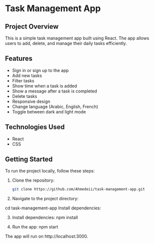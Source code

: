 # Task Management App

## Project Overview
This is a simple task management app built using React. The app allows users to add, delete, and manage their daily tasks efficiently.

## Features
- Sign in or sign up to the app
- Add new tasks
- Filter tasks
- Show time when a task is added
- Show a message after a task is completed
- Delete tasks
- Responsive design
- Change language (Arabic, English, French)
- Toggle between dark and light mode

## Technologies Used
- React
- CSS

## Getting Started
To run the project locally, follow these steps:

1. Clone the repository:
   ```bash
   git clone https://github.com/Ahmedeii/task-management-app.git

2. Navigate to the project directory:

  cd task-management-app
  Install dependencies:

3. Install dependencies:
  npm install

4. Run the app:
  npm start

  The app will run on http://localhost:3000.